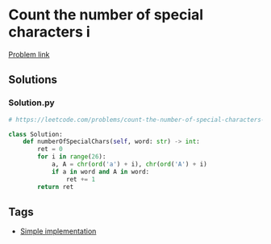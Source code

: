 # Count the number of special characters i

[Problem link](https://leetcode.com/problems/count-the-number-of-special-characters-i/)

## Solutions


### Solution.py
```py
# https://leetcode.com/problems/count-the-number-of-special-characters-i/

class Solution:
    def numberOfSpecialChars(self, word: str) -> int:
        ret = 0
        for i in range(26):
            a, A = chr(ord('a') + i), chr(ord('A') + i)
            if a in word and A in word:
                ret += 1
        return ret
```
## Tags

* [Simple implementation](/Collections/simple-implementation.md#simple-implementation)
